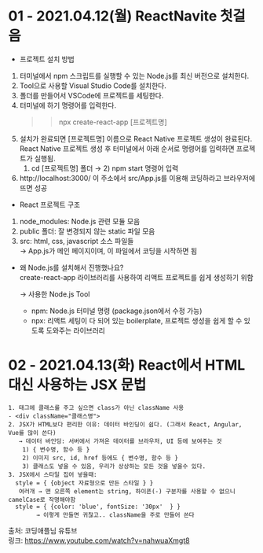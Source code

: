 # 01 - 2021.04.12(월) ReactNavite 첫걸음  
- 프로젝트 설치 방법  
 1. 터미널에서 npm 스크립트를 실행할 수 있는 Node.js를 최신 버전으로 설치한다.  
 2. Tool으로 사용할 Visual Studio Code를 설치한다.  
 3. 폴더를 만들어서 VSCode에 프로젝트를 세팅한다.  
 4. 터미널에 하기 명령어를 입력한다.   
    >> npx create-react-app [프로젝트명]  
 5. 설치가 완료되면 [프로젝트명] 이름으로 React Native 프로젝트 생성이 완료된다.  
    React Native 프로젝트 생성 후 터미널에서 아래 순서로 명령어를 입력하면 프로젝트가 실행됨.  
    1) cd [프로젝트명] 폴더 → 2) npm start 명령어 입력  
 6. http://localhost:3000/ 이 주소에서 src/App.js를 이용해 코딩하라고 브라우저에 뜨면 성공  
  
  
  
- React 프로젝트 구조  
 1. node_modules: Node.js 관련 모듈 모음  
 2. public 폴더: 잘 변경되지 않는 static 파일 모음  
 3. src: html, css, javascript 소스 파일들  
  → App.js가 메인 페이지이며, 이 파일에서 코딩을 시작하면 됨  
  
- 왜 Node.js를 설치해서 진행했나요?  
create-react-app 라이브러리를 사용하여 리액트 프로젝트를 쉽게 생성하기 위함

  → 사용한 Node.js Tool  
   - npm: Node.js 터미널 명령 (package.json에서 수정 가능)  
   - npx: 리액트 세팅이 다 되어 있는 boilerplate, 프로젝트 생성을 쉽게 할 수 있도록 도와주는 라이브러리  

# 02 - 2021.04.13(화) React에서 HTML 대신 사용하는 JSX 문법  
    1. 태그에 클래스를 주고 싶으면 class가 아닌 className 사용
    - <div className="클래스명">
    2. JSX가 HTML보다 편리한 이유: 데이터 바인딩이 쉽다. (그래서 React, Angular, Vue를 많이 쓴다)
       → 데이터 바인딩: 서버에서 가져온 데이터를 브라우저, UI 등에 보여주는 것
        1) { 변수명, 함수 등 }
        2) 이미지 src, id, href 등에도 { 변수명, 함수 등 }
        3) 클래스도 넣을 수 있음, 우리가 상상하는 모든 것을 넣을수 있다.
    3. JSX에서 스타일 집어 넣을때: 
      style = { {object 자료형으로 만든 스타일 } }
       여러개 → 맨 오른쪽 element는 string, 하이픈(-) 구분자를 사용할 수 없으니 camelCase로 작명해야함
      style = { {color: 'blue', fontSize: '30px'  } }
            → 이렇게 만들면 귀찮고.. className을 주로 만들어 쓴다

       
출처: 코딩애플님 유튜브  
링크: https://www.youtube.com/watch?v=nahwuaXmgt8

